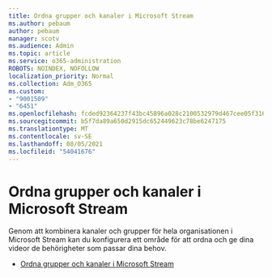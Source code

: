 ```yaml
---
title: Ordna grupper och kanaler i Microsoft Stream
ms.author: pebaum
author: pebaum
manager: scotv
ms.audience: Admin
ms.topic: article
ms.service: o365-administration
ROBOTS: NOINDEX, NOFOLLOW
localization_priority: Normal
ms.collection: Adm_O365
ms.custom:
- "9001509"
- "6451"
ms.openlocfilehash: fcded92364237f43bc45896a028c2100532979d467cee05f3166118a02894831
ms.sourcegitcommit: b5f7da89a650d2915dc652449623c78be6247175
ms.translationtype: MT
ms.contentlocale: sv-SE
ms.lasthandoff: 08/05/2021
ms.locfileid: "54041676"
---
```

# <a name="organize-groups-and-channels-in-microsoft-stream"></a>Ordna grupper och kanaler i Microsoft Stream

Genom att kombinera kanaler och grupper för hela organisationen i Microsoft Stream kan du konfigurera ett område för att ordna och ge dina videor de behörigheter som passar dina behov.  

- [Ordna grupper och kanaler i Microsoft Stream](https://docs.microsoft.com/stream/groups-channels-organization)
